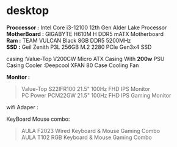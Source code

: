 # desktop

**Proccessor :** Intel Core i3-12100 12th Gen Alder Lake Processor\
**MotherBoard :** GIGABYTE H610M H DDR5 mATX Motherboard \
**Ram :** TEAM VULCAN Black 8GB DDR5 5200MHz\
**SSD :** Geil Zenith P3L 256GB M.2 2280 PCIe Gen3x4 SSD


casing :Value-Top V200CW Micro ATX Casing With **200w** PSU\
Casing Cooler :Deepcool XFAN 80 Case Cooling Fan


**Monitor :**
 > Value-Top S22IFR100 21.5" 100Hz FHD IPS Monitor \
 > PC Power PCM22GW 21.5" 100Hz FHD IPS Gaming Monitor
  
wifi Adaper :

KeyBoard Mouse combo:
 > AULA F2023 Wired Keyboard & Mouse Gaming Combo \
 > AULA T102 RGB Keyboard & Mouse Gaming Combo
